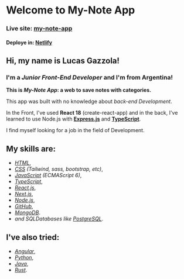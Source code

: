 # Welcome to My-Note App

### Live site: [my-note-app](https://lucas-note-fullstack-app.netlify.app/)

#### Deploye in: [Netlify](https://www.netlify.com/)

## Hi, my name is Lucas Gazzola!

### I'm a _Junior Front-End Developer_ and I'm from Argentina!

**This is _My-Note App_: a web to save notes with categories.**

This app was built with no knowledge about _back-end Development_.

In the Front, I've used **React 18** (create-react-app) and in the back, I've learned to use Node.js with [**Express.js**](https://expressjs.com/) and [**TypeScript**](https://www.typescriptlang.org/).

I find myself looking for a job in the field of Development.

## My skills are:

- _[HTML](https://developer.mozilla.org/es/docs/Web/HTML)_,
- _[CSS](https://developer.mozilla.org/es/docs/Web/CSS) (Tailwind, sass, bootstrap, etc)_,
- _[JavaScript](https://www.javascript.com/) (ECMAScript 6)_,
- _[TypeScript](https://www.typescriptlang.org/)_,
- _[React.js](https://es.reactjs.org/)_,
- _[Next.js](https://nextjs.org/)_,
- _[Node.js](https://nodejs.org/)_,
- _[GitHub](https://github.com/)_,
- _[MongoDB](https://www.mongodb.com/)_.
- _and SQLDatabases like [PostgreSQL](https://www.postgresql.org/)_.

## I've also tried:

- _[Angular](https://angularjs.org/)_,
- _[Python](https://www.python.org/)_,
- _[Java](https://www.java.com/)_,
- _[Rust](https://www.rust-lang.org/)_.
